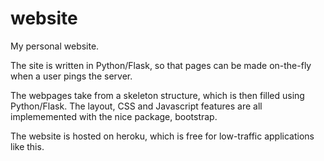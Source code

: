 website
=======

My personal website.

The site is written in Python/Flask, so that pages can be made on-the-fly when a user pings the server.

The webpages take from a skeleton structure, which is then filled using Python/Flask. The layout, CSS and Javascript
features are all implememented with the nice package, bootstrap.

The website is hosted on heroku, which is free for low-traffic applications like this.
